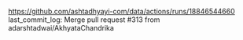 https://github.com/ashtadhyayi-com/data/actions/runs/18846544660
last_commit_log: Merge pull request #313 from adarshtadwai/AkhyataChandrika